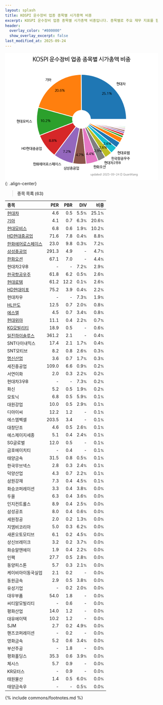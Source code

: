 ```yaml
---
layout: splash
title: KOSPI 운수장비 업종 종목별 시가총액 비중
excerpt: KOSPI 운수장비 업종 종목별 시가총액 비중입니다. 종목별로 주요 재무 지표를 함께 표시합니다.
header:
  overlay_color: "#800000"
  show_overlay_excerpt: false
last_modified_at: 2025-09-24
---
```



![KOSPI 운수장비 업종 종목별 시가총액 비중](/stats/sector/images/kospi_업종_운수장비_종목.png){: .align-center}


> **종목 목록 (63)**<a id="list"></a>

| **종목** | **PER** | **PBR** | **DIV** | **비중** |
| :------- | ------: | ------: | ------: | -------: |
| [현대차](/005380/) | 4.6 | 0.5 | 5.5<small>%</small> | 25.1<small>%</small> |
| [기아](/000270/) | 4.1 | 0.7 | 6.3<small>%</small> | 20.6<small>%</small> |
| [현대모비스](/012330/) | 6.8 | 0.6 | 1.9<small>%</small> | 10.2<small>%</small> |
| [HD현대중공업](/329180/) | 71.6 | 7.8 | 0.4<small>%</small> | 8.8<small>%</small> |
| [한화에어로스페이스](/012450/) | 23.0 | 9.8 | 0.3<small>%</small> | 7.2<small>%</small> |
| [삼성중공업](/010140/) | 291.3 | 4.9 | - | 4.7<small>%</small> |
| [한화오션](/042660/) | 67.1 | 7.0 | - | 4.4<small>%</small> |
| 현대차2우B | - | - | 7.2<small>%</small> | 2.9<small>%</small> |
| [한국항공우주](/047810/) | 61.8 | 6.2 | 0.5<small>%</small> | 2.6<small>%</small> |
| [현대로템](/064350/) | 61.2 | 12.2 | 0.1<small>%</small> | 2.6<small>%</small> |
| [HD현대미포](/010620/) | 75.2 | 3.9 | 0.4<small>%</small> | 2.2<small>%</small> |
| 현대차우 | - | - | 7.3<small>%</small> | 1.9<small>%</small> |
| [HL만도](/204320/) | 12.5 | 0.7 | 2.0<small>%</small> | 0.8<small>%</small> |
| [에스엘](/005850/) | 4.5 | 0.7 | 3.4<small>%</small> | 0.8<small>%</small> |
| [현대위아](/011210/) | 11.1 | 0.4 | 2.2<small>%</small> | 0.7<small>%</small> |
| [KG모빌리티](/003620/) | 18.9 | 0.5 | - | 0.6<small>%</small> |
| [일진하이솔루스](/271940/) | 361.2 | 2.1 | - | 0.4<small>%</small> |
| SNT다이내믹스 | 17.4 | 2.1 | 1.7<small>%</small> | 0.4<small>%</small> |
| SNT모티브 | 8.2 | 0.8 | 2.6<small>%</small> | 0.3<small>%</small> |
| [명신산업](/009900/) | 3.6 | 0.7 | 1.7<small>%</small> | 0.3<small>%</small> |
| 세진중공업 | 109.0 | 6.6 | 0.9<small>%</small> | 0.2<small>%</small> |
| 서연이화 | 2.0 | 0.3 | 2.2<small>%</small> | 0.2<small>%</small> |
| 현대차3우B | - | - | 7.3<small>%</small> | 0.2<small>%</small> |
| 화신 | 5.2 | 0.5 | 1.9<small>%</small> | 0.2<small>%</small> |
| 모토닉 | 6.8 | 0.5 | 5.9<small>%</small> | 0.1<small>%</small> |
| 대원강업 | 10.0 | 0.5 | 2.9<small>%</small> | 0.1<small>%</small> |
| 디아이씨 | 12.2 | 1.2 | - | 0.1<small>%</small> |
| 에스엠벡셀 | 203.5 | 3.4 | - | 0.1<small>%</small> |
| 대창단조 | 4.6 | 0.5 | 2.6<small>%</small> | 0.1<small>%</small> |
| 에스제이지세종 | 5.1 | 0.4 | 2.4<small>%</small> | 0.1<small>%</small> |
| SG글로벌 | 12.0 | 0.5 | - | 0.1<small>%</small> |
| 금호에이치티 | - | 0.4 | - | 0.1<small>%</small> |
| 태양금속 | 31.5 | 0.8 | 0.5<small>%</small> | 0.1<small>%</small> |
| 한국무브넥스 | 2.8 | 0.3 | 2.4<small>%</small> | 0.1<small>%</small> |
| 덕양산업 | 4.3 | 0.7 | 2.2<small>%</small> | 0.1<small>%</small> |
| 삼원강재 | 7.3 | 0.4 | 4.5<small>%</small> | 0.1<small>%</small> |
| 화승코퍼레이션 | 3.3 | 0.4 | 3.8<small>%</small> | 0.0<small>%</small> |
| 두올 | 6.3 | 0.4 | 3.6<small>%</small> | 0.0<small>%</small> |
| 인지컨트롤스 | 8.9 | 0.4 | 2.5<small>%</small> | 0.0<small>%</small> |
| 삼성공조 | 8.0 | 0.4 | 0.6<small>%</small> | 0.0<small>%</small> |
| 세원정공 | 2.0 | 0.2 | 1.3<small>%</small> | 0.0<small>%</small> |
| 지엠비코리아 | 5.0 | 0.3 | 6.2<small>%</small> | 0.0<small>%</small> |
| 새론오토모티브 | 6.1 | 0.2 | 4.5<small>%</small> | 0.0<small>%</small> |
| 상신브레이크 | 3.2 | 0.2 | 3.7<small>%</small> | 0.0<small>%</small> |
| 화승알앤에이 | 1.9 | 0.4 | 2.2<small>%</small> | 0.0<small>%</small> |
| 인팩 | 27.7 | 0.5 | 2.8<small>%</small> | 0.0<small>%</small> |
| 동양피스톤 | 5.7 | 0.3 | 2.1<small>%</small> | 0.0<small>%</small> |
| 케이비아이동국실업 | 2.1 | 0.2 | - | 0.0<small>%</small> |
| 동원금속 | 2.9 | 0.5 | 3.8<small>%</small> | 0.0<small>%</small> |
| 유성기업 | - | 0.2 | 2.0<small>%</small> | 0.0<small>%</small> |
| 대우부품 | 54.0 | 1.8 | - | 0.0<small>%</small> |
| 씨티알모빌리티 | - | 0.6 | - | 0.0<small>%</small> |
| 평화산업 | 14.0 | 1.2 | - | 0.0<small>%</small> |
| 대유에이텍 | 10.2 | 1.2 | - | 0.0<small>%</small> |
| SJM | 2.7 | 0.2 | 4.9<small>%</small> | 0.0<small>%</small> |
| 핸즈코퍼레이션 | - | 0.2 | - | 0.0<small>%</small> |
| 영화금속 | 5.2 | 0.6 | 3.4<small>%</small> | 0.0<small>%</small> |
| 부산주공 | - | 1.8 | - | 0.0<small>%</small> |
| 평화홀딩스 | 35.3 | 0.6 | 3.9<small>%</small> | 0.0<small>%</small> |
| 체시스 | 5.7 | 0.9 | - | 0.0<small>%</small> |
| KR모터스 | - | 0.9 | - | 0.0<small>%</small> |
| 태원물산 | 1.4 | 0.5 | 6.0<small>%</small> | 0.0<small>%</small> |
| 태양금속우 | - | - | 0.5<small>%</small> | 0.0<small>%</small> |

{% include commons/footnotes.md %}